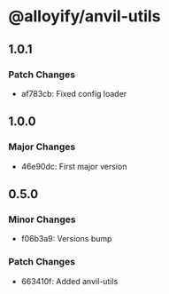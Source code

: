 # @alloyify/anvil-utils

## 1.0.1

### Patch Changes

- af783cb: Fixed config loader

## 1.0.0

### Major Changes

- 46e90dc: First major version

## 0.5.0

### Minor Changes

- f06b3a9: Versions bump

### Patch Changes

- 663410f: Added anvil-utils
